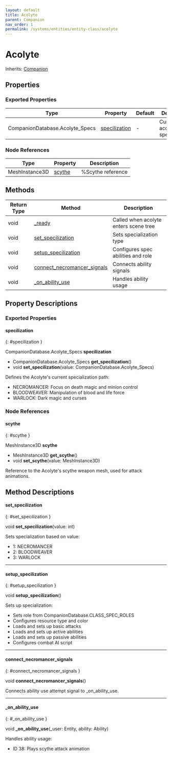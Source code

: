```yaml
---
layout: default
title: Acolyte
parent: Companion
nav_order: 1
permalink: /systems/entities/entity-class/acolyte
---
```


# Acolyte

Inherits: [Companion](../companion/)

## Properties

### Exported Properties

| Type | Property | Default | Description |
|------|----------|---------|-------------|
| CompanionDatabase.Acolyte_Specs | [specilization](#specilization) | - | Current acolyte specialization |

### Node References

| Type | Property | Description |
|------|----------|-------------|
| MeshInstance3D | [scythe](#scythe) | %Scythe reference |

## Methods

| Return Type | Method | Description |
|------------|---------|-------------|
| void | [_ready](#_ready) | Called when acolyte enters scene tree |
| void | [set_specilization](#set_specilization) | Sets specialization type |
| void | [setup_specilization](#setup_specilization) | Configures spec abilities and role |
| void | [connect_necromancer_signals](#connect_necromancer_signals) | Connects ability signals |
| void | [_on_ability_use](#_on_ability_use) | Handles ability usage |

## Property Descriptions

### Exported Properties

#### specilization
{: #specilization }

CompanionDatabase.Acolyte_Specs **specilization**
* CompanionDatabase.Acolyte_Specs **get_specilization**()
* void **set_specilization**(value: CompanionDatabase.Acolyte_Specs)

Defines the Acolyte's current specialization path:
- NECROMANCER: Focus on death magic and minion control
- BLOODWEAVER: Manipulation of blood and life force
- WARLOCK: Dark magic and curses

### Node References

#### scythe
{: #scythe }

MeshInstance3D **scythe**
* MeshInstance3D **get_scythe**()
* void **set_scythe**(value: MeshInstance3D)

Reference to the Acolyte's scythe weapon mesh, used for attack animations.

## Method Descriptions 

#### set_specilization
{: #set_specilization }

void **set_specilization**(value: int)

Sets specialization based on value:
* 1: NECROMANCER
* 2: BLOODWEAVER  
* 3: WARLOCK

---

#### setup_specilization
{: #setup_specilization }

void **setup_specilization**()

Sets up specialization:
* Sets role from CompanionDatabase.CLASS_SPEC_ROLES
* Configures resource type and color
* Loads and sets up basic attacks
* Loads and sets up active abilities  
* Loads and sets up passive abilities
* Configures combat AI script

---

#### connect_necromancer_signals
{: #connect_necromancer_signals }

void **connect_necromancer_signals**()

Connects ability use attempt signal to _on_ability_use.

---

#### _on_ability_use
{: #_on_ability_use }

void **_on_ability_use**(_user: Entity, ability: Ability)

Handles ability usage:
* ID 38: Plays scythe attack animation